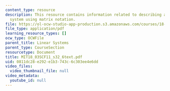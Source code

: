 ```yaml
---
content_type: resource
description: This resource contains information related to describing a first order
  system using matrix notation.
file: https://ol-ocw-studio-app-production.s3.amazonaws.com/courses/18-03sc-differential-equations-fall-2011/0811dc28e292e1b3743c6c303ee4e6dd_MIT18_03SCF11_s32_6text.pdf
file_type: application/pdf
learning_resource_types: []
ocw_type: OCWFile
parent_title: Linear Systems
parent_type: CourseSection
resourcetype: Document
title: MIT18_03SCF11_s32_6text.pdf
uid: 0811dc28-e292-e1b3-743c-6c303ee4e6dd
video_files:
  video_thumbnail_file: null
video_metadata:
  youtube_id: null
---
```


